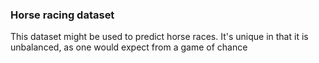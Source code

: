 ### Horse racing dataset
This dataset might be used to predict horse races.
It's unique in that it is unbalanced, as one would expect from a game of chance

